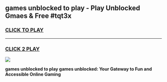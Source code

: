
## games unblocked to play - Play Unblocked Gmaes & Free #tqt3x
<h3>
<a href="https://news.freeplayer.one?title=games_unblocked_to_play&ref=03M">CLICK TO PLAY</a></h3>
<hr>

<h3>
<a href="https://news.freeplayer.one?title=games_unblocked_to_play&ref=03M">CLICK 2 PLAY</a>
  
</h3>

<a href="https://news.freeplayer.one?title=games_unblocked_to_play&ref=03M"><img src="https://clearcache.store/games.png"></a>


**games unblocked to play games unblocked: Your Gateway to Fun and Accessible Online Gaming**
